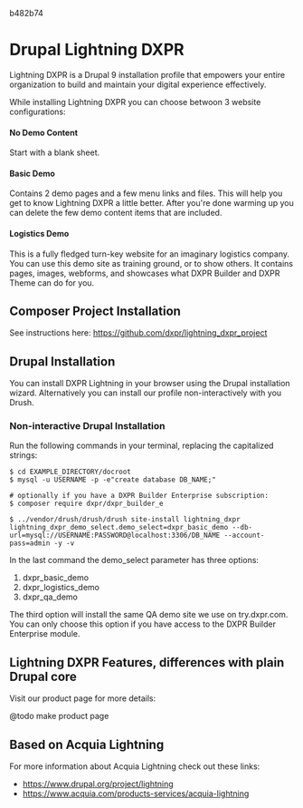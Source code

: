 b482b74

# Drupal Lightning DXPR 

Lightning DXPR is a Drupal 9 installation profile that empowers your entire organization to build and maintain your digital experience effectively. 

While installing Lightning DXPR you can choose betwoon 3 website configurations:

#### No Demo Content

Start with a blank sheet.

#### Basic Demo

Contains 2 demo pages and a few menu links and files. This will help you get to know Lightning DXPR a little better. After you're done warming up you can delete the few demo content items that are included.

#### Logistics Demo

This is a fully fledged turn-key website for an imaginary logistics company. You can use this demo site as training ground, or to show others. It contains pages, images, webforms, and showcases what DXPR Builder and DXPR Theme can do for you.

## Composer Project Installation

See instructions here: https://github.com/dxpr/lightning_dxpr_project

## Drupal Installation

You can install DXPR Lightning in your browser using the Drupal installation wizard. Alternatively you can install our profile non-interactively with you Drush.

### Non-interactive Drupal Installation

Run the following commands in your terminal, replacing the capitalized strings:

```
$ cd EXAMPLE_DIRECTORY/docroot
$ mysql -u USERNAME -p -e"create database DB_NAME;"

# optionally if you have a DXPR Builder Enterprise subscription:
$ composer require dxpr/dxpr_builder_e

$ ../vendor/drush/drush/drush site-install lightning_dxpr lightning_dxpr_demo_select.demo_select=dxpr_basic_demo --db-url=mysql://USERNAME:PASSWORD@localhost:3306/DB_NAME --account-pass=admin -y -v
```

In the last command the demo_select parameter has three options:

1. dxpr_basic_demo
2. dxpr_logistics_demo
3. dxpr_qa_demo

The third option will install the same QA demo site we use on try.dxpr.com. You can only choose this option if you have access to the DXPR Builder Enterprise module.


## Lightning DXPR Features, differences with plain Drupal core

Visit our product page for more details:

@todo make product page

## Based on Acquia Lightning

For more information about Acquia Lightning check out these links:

* https://www.drupal.org/project/lightning
* https://www.acquia.com/products-services/acquia-lightning


